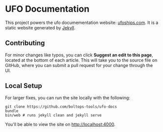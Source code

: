 # UFO Documentation

This project powers the ufo documementation website: [ufoships.com](http://ufoships.com).  It is a static website generated by [Jekyll](https://jekyllrb.com/).

## Contributing

For minor changes like typos, you can click **Suggest an edit to this page**, located at the bottom of each article. This will take you to the source file on GitHub, where you can submit a pull request for your change through the UI.

## Local Setup

For larger fixes, you can run the site locally with the following:

```
git clone https://github.com/boltops-tools/ufo-docs
bundle
bin/web # runs jekyll clean and jekyll serve
```

You'll be able to view the site on [http://localhost:4000](http://localhost:4000).
